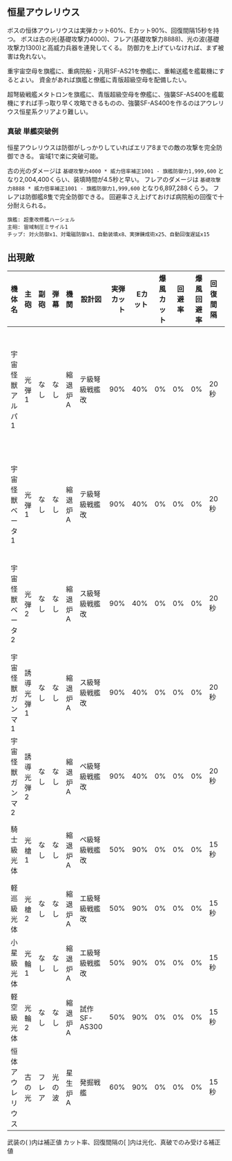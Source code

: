 ## 恒星アウレリウス

ボスの恒体アウレリウスは実弾カット60%、Eカット90%、回復間隔15秒を持つ。
ボスは古の光(基礎攻撃力4000)、フレア(基礎攻撃力8888)、光の波(基礎攻撃力1300)と高威力兵器を連発してくる。
防御力を上げていなければ、まず被害は免れない。

重宇宙空母を旗艦に、重病院船・汎用SF-AS21を僚艦に、重輸送艦を艦載機にするとよい。
資金があれば旗艦と僚艦に青版超級空母を配備したい。

超弩級戦艦メタトロンを旗艦に、青版超級空母を僚艦に、強襲SF-AS400を艦載機にすれば手っ取り早く攻略できるものの、強襲SF-AS400を作るのはアウレリウス恒星系クリアより難しい。

### 真破 単艦突破例

恒星アウレリウスは防御がしっかりしていればエリア8までの敵の攻撃を完全防御できる。
宙域1で楽に突破可能。

古の光のダメージは `基礎攻撃力4000 * 威力倍率補正1001 - 旗艦防御力1,999,600` となり2,004,400くらい、装填時間が4.5秒と早い。
フレアのダメージは `基礎攻撃力8888 * 威力倍率補正1001 - 旗艦防御力1,999,600` となり6,897,288くらう。
フレアは防御艦8隻で完全防御できる。
回避率さえ上げておけば病院船の回復で十分耐えられる。

```
旗艦: 超重改修艦ハーシェル
主砲: 宙域制圧ミサイル1
チップ: 対火防御x1、対電磁防御x1、自動装填x8、実弾錬成術x25、自動回復遅延x15
```

## 出現敵

<ul class="enemies-list"></ul>

| 機体名           | 主砲      | 副砲   | 弾幕   | 機関    | 設計図         | 実弾カット | Eカット | 爆風カット | 回避率 | 爆風回避率 | 回復間隔 | 登場ステージ                         |
|------------------|-----------|--------|--------|---------|----------------|-----------:|--------:|-----------:|-------:|-----------:|----------|--------------------------------------|
| 宇宙怪獣アルパ1  | 光弾1     | なし   | なし   | 縮退炉A | テ級弩級戦艦改 |        90% |     40% |         0% |     0% |         0% | 20秒     | 1、1ボス、2、3、4、5、6、7、8、9、10 |
| 宇宙怪獣ベータ1  | 光弾1     | なし   | なし   | 縮退炉A | テ級弩級戦艦改 |        90% |     40% |         0% |     0% |         0% | 20秒     | 2ボス、3、4、5、6、7、8、9、10       |
| 宇宙怪獣ベータ2  | 光弾2     | なし   | なし   | 縮退炉A | ス級弩級戦艦改 |        90% |     40% |         0% |     0% |         0% | 20秒     | 3ボス、4、5、6、7、8、9、10          |
| 宇宙怪獣ガンマ1  | 誘導光弾1 | なし   | なし   | 縮退炉A | ス級弩級戦艦改 |        90% |     40% |         0% |     0% |         0% | 20秒     | 4ボス、5、6、7、8、9、10             |
| 宇宙怪獣ガンマ2  | 誘導光弾2 | なし   | なし   | 縮退炉A | ペ級弩級戦艦改 |        90% |     40% |         0% |     0% |         0% | 20秒     | 5ボス、6、7、8、9、10                |
| 騎士級光体       | 光槍1     | なし   | なし   | 縮退炉A | ペ級弩級戦艦改 |        50% |     90% |         0% |     0% |         0% | 15秒     | 6ボス、7、8、9、10                   |
| 軽巡級光体       | 光槍2     | なし   | なし   | 縮退炉A | エ級弩級戦艦改 |        50% |     90% |         0% |     0% |         0% | 15秒     | 7ボス、8、9、10                      |
| 小星級光体       | 光輪1     | なし   | なし   | 縮退炉A | エ級弩級戦艦改 |        50% |     90% |         0% |     0% |         0% | 15秒     | 8ボス、9、10                         |
| 軽空級光体       | 光輪2     | なし   | なし   | 縮退炉A | 試作SF-AS300   |        50% |     90% |         0% |     0% |         0% | 15秒     | 9ボス、10                            |
| 恒体アウレリウス | 古の光    | フレア | 光の波 | 星生炉A | 発掘戦艦       |        60% |     90% |         0% |     0% |         0% | 15秒     | 10ボス                               |

武装の( )内は補正値
カット率、回復間隔の[ ]内は光化、真破でのみ受ける補正値
